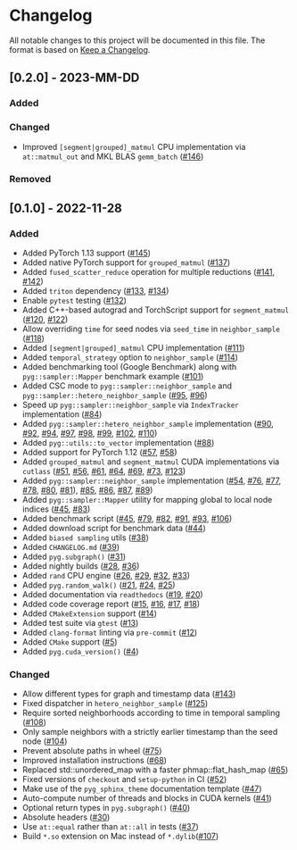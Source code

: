 # Changelog

All notable changes to this project will be documented in this file.
The format is based on [Keep a Changelog](http://keepachangelog.com/en/1.0.0/).


## [0.2.0] - 2023-MM-DD
### Added
### Changed
- Improved `[segment|grouped]_matmul` CPU implementation via `at::matmul_out` and MKL BLAS `gemm_batch` ([#146](https://github.com/pyg-team/pyg-lib/pull/146))
### Removed

## [0.1.0] - 2022-11-28
### Added
- Added PyTorch 1.13 support ([#145](https://github.com/pyg-team/pyg-lib/pull/145))
- Added native PyTorch support for `grouped_matmul` ([#137](https://github.com/pyg-team/pyg-lib/pull/137))
- Added `fused_scatter_reduce` operation for multiple reductions ([#141](https://github.com/pyg-team/pyg-lib/pull/141), [#142](https://github.com/pyg-team/pyg-lib/pull/142))
- Added `triton` dependency ([#133](https://github.com/pyg-team/pyg-lib/pull/133), [#134](https://github.com/pyg-team/pyg-lib/pull/134))
- Enable `pytest` testing ([#132](https://github.com/pyg-team/pyg-lib/pull/132))
- Added C++-based autograd and TorchScript support for `segment_matmul` ([#120](https://github.com/pyg-team/pyg-lib/pull/120), [#122](https://github.com/pyg-team/pyg-lib/pull/122))
- Allow overriding `time` for seed nodes via `seed_time` in `neighbor_sample` ([#118](https://github.com/pyg-team/pyg-lib/pull/118))
- Added `[segment|grouped]_matmul` CPU implementation ([#111](https://github.com/pyg-team/pyg-lib/pull/111))
- Added `temporal_strategy` option to `neighbor_sample` ([#114](https://github.com/pyg-team/pyg-lib/pull/114))
- Added benchmarking tool (Google Benchmark) along with `pyg::sampler::Mapper` benchmark example ([#101](https://github.com/pyg-team/pyg-lib/pull/101))
- Added CSC mode to `pyg::sampler::neighbor_sample` and `pyg::sampler::hetero_neighbor_sample` ([#95](https://github.com/pyg-team/pyg-lib/pull/95), [#96](https://github.com/pyg-team/pyg-lib/pull/96))
- Speed up `pyg::sampler::neighbor_sample` via `IndexTracker` implementation ([#84](https://github.com/pyg-team/pyg-lib/pull/84))
- Added `pyg::sampler::hetero_neighbor_sample` implementation ([#90](https://github.com/pyg-team/pyg-lib/pull/90), [#92](https://github.com/pyg-team/pyg-lib/pull/92), [#94](https://github.com/pyg-team/pyg-lib/pull/94), [#97](https://github.com/pyg-team/pyg-lib/pull/97), [#98](https://github.com/pyg-team/pyg-lib/pull/98), [#99](https://github.com/pyg-team/pyg-lib/pull/99), [#102](https://github.com/pyg-team/pyg-lib/pull/102), [#110](https://github.com/pyg-team/pyg-lib/pull/110))
- Added `pyg::utils::to_vector` implementation ([#88](https://github.com/pyg-team/pyg-lib/pull/88))
- Added support for PyTorch 1.12 ([#57](https://github.com/pyg-team/pyg-lib/pull/57), [#58](https://github.com/pyg-team/pyg-lib/pull/58))
- Added `grouped_matmul` and `segment_matmul` CUDA implementations via `cutlass` ([#51](https://github.com/pyg-team/pyg-lib/pull/51), [#56](https://github.com/pyg-team/pyg-lib/pull/56), [#61](https://github.com/pyg-team/pyg-lib/pull/61), [#64](https://github.com/pyg-team/pyg-lib/pull/64), [#69](https://github.com/pyg-team/pyg-lib/pull/69), [#73](https://github.com/pyg-team/pyg-lib/pull/73), [#123](https://github.com/pyg-team/pyg-lib/pull/123))
- Added `pyg::sampler::neighbor_sample` implementation ([#54](https://github.com/pyg-team/pyg-lib/pull/54), [#76](https://github.com/pyg-team/pyg-lib/pull/76), [#77](https://github.com/pyg-team/pyg-lib/pull/77), [#78](https://github.com/pyg-team/pyg-lib/pull/78), [#80](https://github.com/pyg-team/pyg-lib/pull/80), [#81](https://github.com/pyg-team/pyg-lib/pull/81)), [#85](https://github.com/pyg-team/pyg-lib/pull/85), [#86](https://github.com/pyg-team/pyg-lib/pull/86), [#87](https://github.com/pyg-team/pyg-lib/pull/87), [#89](https://github.com/pyg-team/pyg-lib/pull/89))
- Added `pyg::sampler::Mapper` utility for mapping global to local node indices ([#45](https://github.com/pyg-team/pyg-lib/pull/45), [#83](https://github.com/pyg-team/pyg-lib/pull/83))
- Added benchmark script ([#45](https://github.com/pyg-team/pyg-lib/pull/45), [#79](https://github.com/pyg-team/pyg-lib/pull/79), [#82](https://github.com/pyg-team/pyg-lib/pull/82), [#91](https://github.com/pyg-team/pyg-lib/pull/91), [#93](https://github.com/pyg-team/pyg-lib/pull/93), [#106](https://github.com/pyg-team/pyg-lib/pull/106))
- Added download script for benchmark data ([#44](https://github.com/pyg-team/pyg-lib/pull/44))
- Added `biased sampling` utils ([#38](https://github.com/pyg-team/pyg-lib/pull/38))
- Added `CHANGELOG.md` ([#39](https://github.com/pyg-team/pyg-lib/pull/39))
- Added `pyg.subgraph()` ([#31](https://github.com/pyg-team/pyg-lib/pull/31))
- Added nightly builds ([#28](https://github.com/pyg-team/pyg-lib/pull/28), [#36](https://github.com/pyg-team/pyg-lib/pull/36))
- Added `rand` CPU engine ([#26](https://github.com/pyg-team/pyg-lib/pull/26), [#29](https://github.com/pyg-team/pyg-lib/pull/29), [#32](https://github.com/pyg-team/pyg-lib/pull/32), [#33](https://github.com/pyg-team/pyg-lib/pull/33))
- Added `pyg.random_walk()` ([#21](https://github.com/pyg-team/pyg-lib/pull/21), [#24](https://github.com/pyg-team/pyg-lib/pull/24), [#25](https://github.com/pyg-team/pyg-lib/pull/25))
- Added documentation via `readthedocs` ([#19](https://github.com/pyg-team/pyg-lib/pull/19), [#20](https://github.com/pyg-team/pyg-lib/pull/29))
- Added code coverage report ([#15](https://github.com/pyg-team/pyg-lib/pull/15), [#16](https://github.com/pyg-team/pyg-lib/pull/16), [#17](https://github.com/pyg-team/pyg-lib/pull/17), [#18](https://github.com/pyg-team/pyg-lib/pull/18))
- Added `CMakeExtension` support ([#14](https://github.com/pyg-team/pyg-lib/pull/14))
- Added test suite via `gtest` ([#13](https://github.com/pyg-team/pyg-lib/pull/13))
- Added `clang-format` linting via `pre-commit` ([#12](https://github.com/pyg-team/pyg-lib/pull/12))
- Added `CMake` support ([#5](https://github.com/pyg-team/pyg-lib/pull/5))
- Added `pyg.cuda_version()` ([#4](https://github.com/pyg-team/pyg-lib/pull/4))
### Changed
- Allow different types for graph and timestamp data ([#143](https://github.com/pyg-team/pyg-lib/pull/143))
- Fixed dispatcher in `hetero_neighbor_sample` ([#125](https://github.com/pyg-team/pyg-lib/pull/125))
- Require sorted neighborhoods according to time in temporal sampling ([#108](https://github.com/pyg-team/pyg-lib/pull/108))
- Only sample neighbors with a strictly earlier timestamp than the seed node ([#104](https://github.com/pyg-team/pyg-lib/pull/104))
- Prevent absolute paths in wheel ([#75](https://github.com/pyg-team/pyg-lib/pull/75))
- Improved installation instructions ([#68](https://github.com/pyg-team/pyg-lib/pull/68))
- Replaced std::unordered_map with a faster phmap::flat_hash_map ([#65](https://github.com/pyg-team/pyg-lib/pull/65))
- Fixed versions of `checkout` and `setup-python` in CI ([#52](https://github.com/pyg-team/pytorch_geometric/pull/52))
- Make use of the `pyg_sphinx_theme` documentation template ([#47](https://github.com/pyg-team/pyg-lib/pull/47))
- Auto-compute number of threads and blocks in CUDA kernels ([#41](https://github.com/pyg-team/pyg-lib/pull/41))
- Optional return types in `pyg.subgraph()` ([#40](https://github.com/pyg-team/pyg-lib/pull/40))
- Absolute headers ([#30](https://github.com/pyg-team/pyg-lib/pull/30))
- Use `at::equal` rather than `at::all` in tests ([#37](https://github.com/pyg-team/pyg-lib/pull/37))
- Build `*.so` extension on Mac instead of `*.dylib`([#107](https://github.com/pyg-team/pyg-lib/pull/107))

